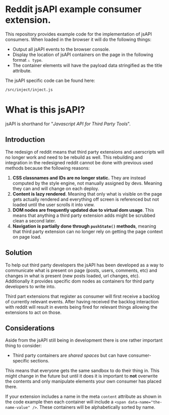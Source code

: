 # Reddit jsAPI example consumer extension.

This repository provides example code for the implementation of jsAPI consumers. When loaded in the browser it will do the following things:

- Output all jsAPI events to the browser console.
- Display the location of jsAPI containers on the page in the following format `⚠ type`. 
- The container elements will have the payload data stringified as the title attribute. 

The jsAPI specific code can be found here:

`/src/inject/inject.js`


# What is this jsAPI?

jsAPI is shorthand for "*Javascript API for Third Party Tools*".

##  Introduction 

The redesign of reddit means that third party extensions and userscripts will no longer work and need to be rebuild as well. This rebuilding and integration in the redesigned reddit cannot be done with previous used methods because the following reasons: 

1. **CSS classnames and IDs are no longer static.** They are instead computed by the style engine, not manually assigned by devs. Meaning they can and will change on each deploy. 
2. **Content is lazy rendered**. Meaning that only what is visible on the page gets actually rendered and everything off screen is referenced but not loaded until the user scrolls it into view. 
3. **DOM nodes are frequently updated due to virtual dom usage**. This means that anything a third party extension adds might be scrubbed clean a second later.  
4. **Navigation is partially done through `pushState()` methods**, meaning that third party extension can no longer rely on getting the page context on page load. 


## Solution 

To help out third party developers the jsAPI has been developed as a way to communicate what is present on page (posts, users, comments, etc) and changes in what is present (new posts loaded, url changes, etc). Additionally it provides specific dom nodes as containers for third party developers to write into. 

Third part extensions that register as consumer will first receive a backlog of currently relevant events. After having received the backlog interaction with reddit will result in events being fired for relevant things allowing the extensions to act on those.

## Considerations 

Aside from the jsAPI still being in development there is one rather important thing to consider: 

- Third party containers are *shared spaces* but can have consumer-specific sections. 

This means that everyone gets the same sandbox to do their thing in. This might change in the future but until it does it is important to **not** overwrite the contents and only manipulate elements your own consumer has placed there. 

If your extension includes a name in the meta `content` attribute as shown in the code example then each container will include a `<span data-name="the-name-value" />`. These containers will be alphabetically sorted by name.




